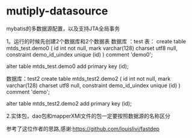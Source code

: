 
# mutiply-datasource
mybatis的多数据源配置，以及支持JTA全局事务



1。运行的时候先创建2个数据库和2个数据表
数据库 ：test
表：
create table mtds_test.demo0
(
    id   int                       not null,
    mark varchar(128) charset utf8 null,
    constraint demo_id_uindex
        unique (id)
)
    comment 'demo0';

alter table mtds_test.demo0
    add primary key (id);
    

数据库：test2
create table mtds_test2.demo2
(
    id   int                       not null,
    mark varchar(128) charset utf8 null,
    constraint demo_id_uindex
        unique (id)
)
    comment 'demo';

alter table mtds_test2.demo2
    add primary key (id);    


2.实体包，dao包和mapperXMl文件的包一定要按照数据源的名称区分

参考了这位作者的思路,感谢:https://github.com/louislivi/fastdep
